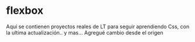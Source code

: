 # flexbox
Aquí se contienen proyectos reales de LT
para seguir aprendiendo Css, con la ultima actualización..
y mas...
Agregué cambio desde el origen
